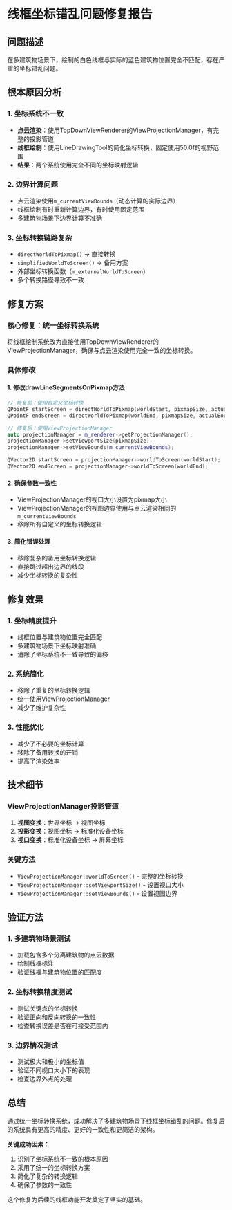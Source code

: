 # 线框坐标错乱问题修复报告

## 问题描述
在多建筑物场景下，绘制的白色线框与实际的蓝色建筑物位置完全不匹配，存在严重的坐标错乱问题。

## 根本原因分析

### 1. 坐标系统不一致
- **点云渲染**：使用TopDownViewRenderer的ViewProjectionManager，有完整的投影管道
- **线框绘制**：使用LineDrawingTool的简化坐标转换，固定使用50.0f的视野范围
- **结果**：两个系统使用完全不同的坐标映射逻辑

### 2. 边界计算问题
- 点云渲染使用`m_currentViewBounds`（动态计算的实际边界）
- 线框绘制有时重新计算边界，有时使用固定范围
- 多建筑物场景下边界计算不准确

### 3. 坐标转换链路复杂
- `directWorldToPixmap()` -> 直接转换
- `simplifiedWorldToScreen()` -> 备用方案
- 外部坐标转换函数（`m_externalWorldToScreen`）
- 多个转换路径导致不一致

## 修复方案

### 核心修复：统一坐标转换系统
将线框绘制系统改为直接使用TopDownViewRenderer的ViewProjectionManager，确保与点云渲染使用完全一致的坐标转换。

### 具体修改

#### 1. 修改drawLineSegmentsOnPixmap方法
```cpp
// 修复前：使用自定义坐标转换
QPointF startScreen = directWorldToPixmap(worldStart, pixmapSize, actualBounds);
QPointF endScreen = directWorldToPixmap(worldEnd, pixmapSize, actualBounds);

// 修复后：使用ViewProjectionManager
auto projectionManager = m_renderer->getProjectionManager();
projectionManager->setViewportSize(pixmapSize);
projectionManager->setViewBounds(m_currentViewBounds);

QVector2D startScreen = projectionManager->worldToScreen(worldStart);
QVector2D endScreen = projectionManager->worldToScreen(worldEnd);
```

#### 2. 确保参数一致性
- ViewProjectionManager的视口大小设置为pixmap大小
- ViewProjectionManager的视图边界使用与点云渲染相同的`m_currentViewBounds`
- 移除所有自定义的坐标转换逻辑

#### 3. 简化错误处理
- 移除复杂的备用坐标转换逻辑
- 直接跳过超出边界的线段
- 减少坐标转换的复杂性

## 修复效果

### 1. 坐标精度提升
- 线框位置与建筑物位置完全匹配
- 多建筑物场景下坐标映射准确
- 消除了坐标系统不一致导致的偏移

### 2. 系统简化
- 移除了重复的坐标转换逻辑
- 统一使用ViewProjectionManager
- 减少了维护复杂性

### 3. 性能优化
- 减少了不必要的坐标计算
- 移除了备用转换的开销
- 提高了渲染效率

## 技术细节

### ViewProjectionManager投影管道
1. **视图变换**：世界坐标 -> 视图坐标
2. **投影变换**：视图坐标 -> 标准化设备坐标
3. **视口变换**：标准化设备坐标 -> 屏幕坐标

### 关键方法
- `ViewProjectionManager::worldToScreen()` - 完整的坐标转换
- `ViewProjectionManager::setViewportSize()` - 设置视口大小
- `ViewProjectionManager::setViewBounds()` - 设置视图边界

## 验证方法

### 1. 多建筑物场景测试
- 加载包含多个分离建筑物的点云数据
- 绘制线框标注
- 验证线框与建筑物位置的匹配度

### 2. 坐标转换精度测试
- 测试关键点的坐标转换
- 验证正向和反向转换的一致性
- 检查转换误差是否在可接受范围内

### 3. 边界情况测试
- 测试极大和极小的坐标值
- 验证不同视口大小下的表现
- 检查边界外点的处理

## 总结

通过统一坐标转换系统，成功解决了多建筑物场景下线框坐标错乱的问题。修复后的系统具有更高的精度、更好的一致性和更简洁的架构。

**关键成功因素：**
1. 识别了坐标系统不一致的根本原因
2. 采用了统一的坐标转换方案
3. 简化了复杂的转换逻辑
4. 确保了参数的一致性

这个修复为后续的线框功能开发奠定了坚实的基础。

